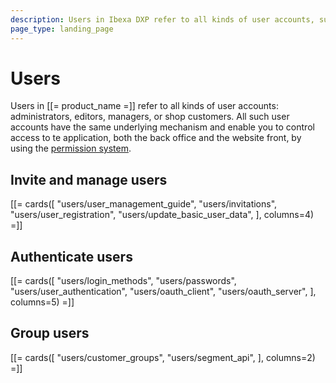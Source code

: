 ```yaml
---
description: Users in Ibexa DXP refer to all kinds of user accounts, such as administrators, editors, managers or shop customers.
page_type: landing_page
---
```


# Users

Users in [[= product_name =]] refer to all kinds of user accounts: administrators, editors, managers, or shop customers.
All such user accounts have the same underlying mechanism and enable you to control access to te application, both the back office and the website front, by using the [permission system](permissions.md).

## Invite and manage users

[[= cards([
"users/user_management_guide",
"users/invitations",
"users/user_registration",
"users/update_basic_user_data",
], columns=4) =]]

## Authenticate users

[[= cards([
    "users/login_methods",
    "users/passwords",
    "users/user_authentication",
    "users/oauth_client",
    "users/oauth_server",
], columns=5) =]]

## Group users

[[= cards([
    "users/customer_groups",
    "users/segment_api",
], columns=2) =]]
